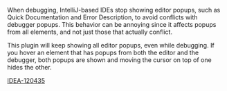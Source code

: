 When debugging, IntelliJ-based IDEs stop showing editor popups, such as Quick Documentation and Error Description, to avoid conflicts with debugger popups.
This behavior can be annoying since it affects popups from all elements, and not just those that actually conflict.

This plugin will keep showing all editor popups, even while debugging.
If you hover an element that has popups from both the editor and the debugger, both popups are shown and moving the cursor on top of one hides the other.

[IDEA-120435](https://youtrack.jetbrains.com/issue/IDEA-120435)
